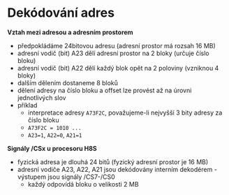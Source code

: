 # Dekódování adres

**Vztah mezi adresou a adresním prostorem**
- předpokládáme 24bitovou adresu (adresní prostor má rozsah 16 MB)
- adresní vodič (bit) A23 dělí adresní prostor na 2 bloky (určuje číslo bloku)
- adresní vodič (bit) A22 dělí každý blok opět na 2 poloviny (vzniknou 4 bloky)
- dalším dělením dostaneme 8 bloků
- dělení adresy na číslo bloku a offset lze provést až na úrovni jednotlivých slov
- příklad
	- interpretace adresy `A73F2C`, považujeme-li nejvyšší 3 bity adresy za číslo bloku
	- `A73F2C = 1010 ...`
	- `A23=1`, `A22=0`, `A21=1`

**Signály /CSx u procesoru H8S**
- fyzická adresa je dlouhá 24 bitů (fyzický adresní prostor je 16 MB)
- adresní vodiče A23, A22, A21 jsou dekódovány interním dekodérem - výstupem jsou signály /CS7-/CS0
	- každý odpovídá bloku o velikosti 2 MB